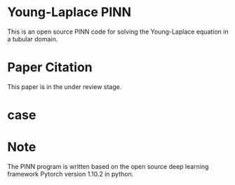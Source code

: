 # Young-Laplace PINN
This is an open source PINN code for solving the Young-Laplace equation in a tubular domain.
# Paper Citation
This paper is in the under review stage.
# case

# Note
The PINN program is written based on the open source deep learning framework Pytorch version 1.10.2 in python.
